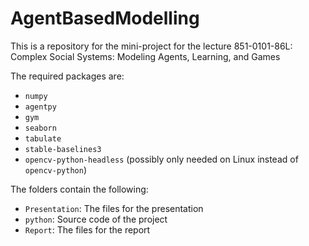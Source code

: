 # AgentBasedModelling

This is a repository for the mini-project for the lecture 851-0101-86L: Complex Social Systems: Modeling Agents, Learning, and Games

The required packages are:
  - `numpy`
  - `agentpy`
  - `gym`
  - `seaborn`
  - `tabulate`
  - `stable-baselines3`
  - `opencv-python-headless` (possibly only needed on Linux instead of `opencv-python`)

The folders contain the following:
  - `Presentation`: The files for the presentation
  - `python`: Source code of the project
  - `Report`: The files for the report
